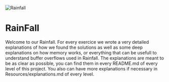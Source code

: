 ![Rainfall](https://github.com/kbarbry/RainFall/blob/main/images/1.png)

# RainFall

Welcome to our Rainfall. For every exercice we wrote a very detailed explanations of how we found the solutions as well as some deep explanations on how memory works, or everything that can be usefull to understand buffer overflows used in Rainfall. The explanations are meant to be as clear as possible, you can find them in every README.md of every level of this project. You also can have more explanations if necessary in Resources/explanations.md of every level.
